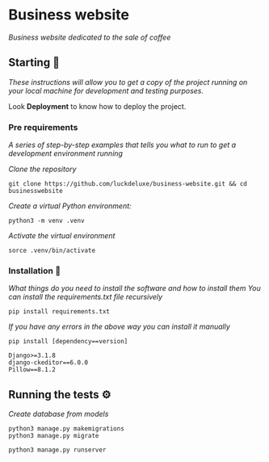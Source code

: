 # Business website

_Business website dedicated to the sale of coffee_

## Starting 🚀

_These instructions will allow you to get a copy of the project running on your local machine for development and testing purposes._

Look **Deployment** to know how to deploy the project.


### Pre requirements 

_A series of step-by-step examples that tells you what to run to get a development environment running_

_Clone the repository_

```
git clone https://github.com/luckdeluxe/business-website.git && cd businesswebsite
```

_Create a virtual Python environment:_

```
python3 -m venv .venv
```

_Activate the virtual environment_

```
sorce .venv/bin/activate
```

### Installation 🔧

_What things do you need to install the software and how to install them_
_You can install the requirements.txt file recursively_
```
pip install requirements.txt
```
_If you have any errors in the above way you can install it manually_

```
pip install [dependency==version]
```

```
Django>=3.1.8
django-ckeditor==6.0.0
Pillow==8.1.2

```

## Running the tests ⚙️

_Create database from models_

```
python3 manage.py makemigrations
python3 manage.py migrate
```

```
python3 manage.py runserver
```

